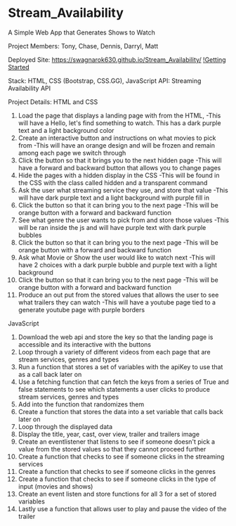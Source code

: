 # Stream_Availability
A Simple Web App that Generates Shows to Watch

Project Members:
Tony, Chase, Dennis, Darryl, Matt

Deployed Site:
https://swagnarok630.github.io/Stream_Availability/
[!Getting Started](deployed.jpg)

Stack: HTML, CSS (Bootstrap, CSS.GG), JavaScript
API: Streaming Availability API

Project Details:
HTML and CSS

1. Load the page that displays a landing page with from the HTML,
-This will have a Hello, let's find something to watch. This has a dark purple text and a light background color
2. Create an interactive button and instructions on what movies to pick from
-This will have an orange design and will be frozen and remain among each page we switch through
3. Click the button so that it brings you to the next hidden page
-This will have a forward and backward button that allows you to change pages
4. Hide the pages with a hidden display in the CSS
-This will be found in the CSS with the class called hidden and a transparent command
5. Ask the user what streaming service they use, and store that value
-This will have dark purple text and a light background with purple fill in
6. Click the button so that it can bring you to the next page
-This will be orange button with a forward and backward function
7. See what genre the user wants to pick from and store those values
-This will be ran inside the js and will have purple text with dark purple bubbles
8. Click the button so that it can bring you to the next page
-This will be orange button with a forward and backward function
9. Ask what Movie or Show the user would like to watch next
-This will have 2 choices with a dark purple bubble and purple text with a light background
10. Click the button so that it can bring you to the next page
-This will be orange button with a forward and backward function
11. Produce an out put from the stored values that allows the user to see what trailers they can watch 
-This will have a youtube page tied to a generate youtube page with purple borders

JavaScript

1. Download the web api and store the key so that the landing page is accessible and its interactive with the buttons
2. Loop through a variety of different videos from each page that are stream services, genres and types
3. Run a function that stores a set of variables with the apiKey to use that as a call back later on 
4. Use a fetching function that can fetch the keys from a series of True and false statements to see which statements a user clicks to produce stream services, genres and types
5. Add into the function that randomizes them 
6. Create a function that stores the data into a set variable that calls back later on
7. Loop through the displayed data 
8. Display the title, year, cast, over view, trailer and trailers image
9. Create an eventlistener that listens to see if someone doesn't pick a value from the stored values so that they cannot proceed further
10. Create a function that checks to see if someone clicks in the streaming services
11. Create a function that checks to see if someone clicks in the genres
12. Create a function that checks to see if someone clicks in the type of input (movies and shows)
13. Create an event listen and store functions for all 3 for a set of stored variables
14. Lastly  use a function that allows user to play and pause the video of the trailer